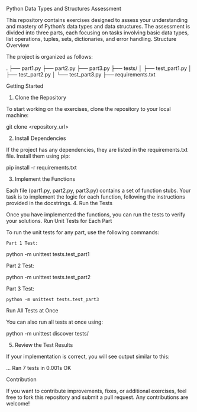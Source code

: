 Python Data Types and Structures Assessment

This repository contains exercises designed to assess your understanding and mastery of Python’s data types and data structures. The assessment is divided into three parts, each focusing on tasks involving basic data types, list operations, tuples, sets, dictionaries, and error handling.
Structure Overview

The project is organized as follows:

.
├── part1.py
├── part2.py
├── part3.py
├── tests/
│   ├── test_part1.py
│   ├── test_part2.py
│   └── test_part3.py
├── requirements.txt

Getting Started
1. Clone the Repository

To start working on the exercises, clone the repository to your local machine:

git clone <repository_url>

2. Install Dependencies

If the project has any dependencies, they are listed in the requirements.txt file. Install them using pip:

pip install -r requirements.txt

3. Implement the Functions

Each file (part1.py, part2.py, part3.py) contains a set of function stubs. Your task is to implement the logic for each function, following the instructions provided in the docstrings.
4. Run the Tests

Once you have implemented the functions, you can run the tests to verify your solutions.
Run Unit Tests for Each Part

To run the unit tests for any part, use the following commands:

    Part 1 Test:

python -m unittest tests.test_part1

Part 2 Test:

python -m unittest tests.test_part2

Part 3 Test:

    python -m unittest tests.test_part3

Run All Tests at Once

You can also run all tests at once using:

python -m unittest discover tests/

5. Review the Test Results

If your implementation is correct, you will see output similar to this:

...
Ran 7 tests in 0.001s
OK

Contribution

If you want to contribute improvements, fixes, or additional exercises, feel free to fork this repository and submit a pull request. Any contributions are welcome!